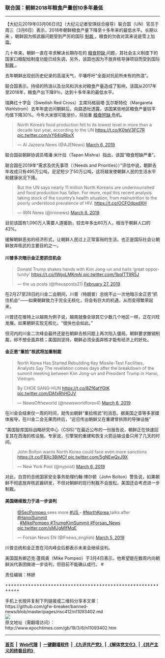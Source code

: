 ### 联合国：朝鲜2018年粮食产量创10多年最低
------------------------

<p>
 【大纪元2019年03月06日讯】（大纪元记者安琪综合报导）联合国（UN）官员于周三（3月6日）表示，2018年朝鲜粮食产量下降至十多年来的最低水平。长期以来 ，朝鲜因为核武器问题受到严厉的国际
 <a href="http://www.epochtimes.com/gb/tag/%E5%88%B6%E8%A3%81.html">
  制裁
 </a>
 ，粮食的欠收对其来说是雪上加霜。
</p>
<p>
 几十年来，朝鲜一直在寻求解决长期存在的
 <a href="http://www.epochtimes.com/gb/tag/%E7%B2%AE%E9%A3%9F%E7%9F%AD%E7%BC%BA.html">
  粮食短缺
 </a>
 问题，其社会主义制度下的国家口粮配给制度功能已经失调，另外，该国也因为不放弃核导弹项目而受到国际
 <a href="http://www.epochtimes.com/gb/tag/%E5%88%B6%E8%A3%81.html">
  制裁
 </a>
 。
</p>
<p>
 去年朝鲜出现创历史纪录的高温天气，平壤呼吁“全面对抗前所未有的热浪”。
</p>
<p>
 联合国表示，持续的热浪以及台风和洪水对粮食产量造成了影响，该国从2017年至2018年，粮食产出下降9％，达到十多年来的最低水平。
</p>
<p>
 瑞典红十字会（Swedish Red Cross）主席玛格丽塔·瓦尔斯特伦（Margareta Wahlstrom）去年年底访问朝鲜后，向路透社透露，该国某些地区粮食产量较平均值下降30%。今年大米很可能涨价，将加重
 <a href="http://www.epochtimes.com/gb/tag/%E7%B2%AE%E9%A3%9F%E7%9F%AD%E7%BC%BA.html">
  粮食短缺
 </a>
 危机。
</p>
<p>
</p>
<blockquote class="twitter-tweet" data-lang="en">
 <p dir="ltr" lang="en">
  North Korea’s food production fell to its lowest level in more than a decade last year, according to the UN
  <a href="https://t.co/K0teV3FC7R">
   https://t.co/K0teV3FC7R
  </a>
  <a href="https://t.co/xY64lqRbxX">
   pic.twitter.com/xY64lqRbxX
  </a>
 </p>
 <p>
  — Al Jazeera News (@AJENews)
  <a href="https://twitter.com/AJENews/status/1103218692874219520?ref_src=twsrc%5Etfw">
   March 6, 2019
  </a>
 </p>
</blockquote>
<p>
 <p>
  联合国驻朝鲜协调员塔潘·米什拉（Tapan Mishra）指出，该国“粮食短缺严重”。
 </p>
 <p>
  联合国在2019年“需求及优先事项（（Needs and Priorities））”评估中说，朝鲜去年收成只有495万公吨，足足短少了50万公吨，这将越发使朝鲜人民的生活水平和健康状况下降。
 </p>
</p>
<p>
</p>
<blockquote class="twitter-tweet" data-lang="en">
 <p dir="ltr" lang="en">
  But the UN says nearly 11 million North Koreans are undernourished and food production has fallen. For more, read this recent analysis taking stock of the country’s health situation, from malnutrition to the poorly understood prevalence of HIV.
  <a href="https://t.co/OCFOdpxdXH">
   https://t.co/OCFOdpxdXH
  </a>
 </p>
 <p>
  — IRIN News (@irinnews)
  <a href="https://twitter.com/irinnews/status/1103266583630176258?ref_src=twsrc%5Etfw">
   March 6, 2019
  </a>
 </p>
</blockquote>
<p>
 <p>
  目前该国有1,090万人需要人道援助，较去年多出60万人，相当于朝鲜人口的43%。
 </p>
 <p>
  缓解朝鲜恶劣的经济形式，让朝鲜人民过上正常富裕的生活，也正是国际社会让朝鲜放弃核武的主要目的之一。
 </p>
 <h4>
  川普多次暗示金正恩抓住机会
 </h4>
</p>
<p>
</p>
<blockquote class="twitter-tweet" data-lang="en">
 <p dir="ltr" lang="en">
  Donald Trump shakes hands with Kim Jong-un and hails ‘great opportunity’
  <a href="https://t.co/IWgxLMKmAi">
   https://t.co/IWgxLMKmAi
  </a>
  <a href="https://t.co/1bqITT9R5J">
   pic.twitter.com/1bqITT9R5J
  </a>
 </p>
 <p>
  — the us posts (@theusposts21)
  <a href="https://twitter.com/theusposts21/status/1100819929689931776?ref_src=twsrc%5Etfw">
   February 27, 2019
  </a>
 </p>
</blockquote>
<p>
 <p>
  在2月27至28日的川金二会期间，川普（特朗普）总统不止一次地暗示金正恩“抓住机会”——如果朝鲜致力于完全无核化，将会有巨大的机遇，从而变得繁荣起来。
 </p>
 <p>
  川普还在推特上以越南为例子说，越南就像全球其它少数几个地区一样，正在兴旺发展。如果朝鲜实现无核化，“很快也会如此。”
 </p>
 <p>
  但河内的川金二次峰会最终还是在朝鲜去核问题上再次陷入僵局。朝鲜要求撤销制裁，却不想全面弃核；美国则坚持，朝鲜必须全面弃核才能有经济上的好处。
 </p>
 <h4>
  金正恩“重拾”核武将加重制裁
 </h4>
</p>
<p>
</p>
<blockquote class="twitter-tweet" data-lang="en">
 <p dir="ltr" lang="en">
  North Korea Has Started Rebuilding Key Missile-Test Facilities, Analysts Say The revelation comes days after the breakdown of the summit meeting between Kim Jong-un and President Trump in Hanoi, Vietnam.
 </p>
 <p>
  By CHOE SANG-HUN
  <a href="https://t.co/8Zf6atYGtK">
   https://t.co/8Zf6atYGtK
  </a>
  <a href="https://t.co/DAfxRhHOJV">
   pic.twitter.com/DAfxRhHOJV
  </a>
 </p>
 <p>
  — NewsOftheworld (@newsworldforev4)
  <a href="https://twitter.com/newsworldforev4/status/1103225053041303552?ref_src=twsrc%5Etfw">
   March 6, 2019
  </a>
 </p>
</blockquote>
<p>
 <p>
  在川金会结束仅一周的时间，就传出朝鲜“重拾核武”的消息。据美国之音等多家媒体报导，在川金二会无果而终后，“近日传出朝鲜又在重建曾拆除的导弹设施”
 </p>
 <p>
  “美国智库国际战略研究中心（CSIS）”在最近公布的一份报告说，朝鲜正在快速回复其在西海的核设施。专家说，引擎架的重建和恢复火箭运输设备只用了几天的时间。
 </p>
</p>
<p>
</p>
<blockquote class="twitter-tweet" data-lang="en">
 <p dir="ltr" lang="en">
  John Bolton warns North Korea could face even more sanctions
  <a href="https://t.co/FBXc3BiMCf">
   https://t.co/FBXc3BiMCf
  </a>
  <a href="https://t.co/5gNEwQxJ9X">
   pic.twitter.com/5gNEwQxJ9X
  </a>
 </p>
 <p>
  — New York Post (@nypost)
  <a href="https://twitter.com/nypost/status/1103203707292921856?ref_src=twsrc%5Etfw">
   March 6, 2019
  </a>
 </p>
</blockquote>
<p>
 <p>
  对此，白宫的总统国家安全事务助理约翰·博尔顿（John Bolton）警告说，如果朝鲜不彻底放弃核武器研发，不但对朝鲜的现行制裁不会放松，美国还会考虑进一步制裁。
 </p>
 <h4>
  美国继续致力于进一步谈判
 </h4>
</p>
<p>
</p>
<blockquote class="twitter-tweet" data-lang="en">
 <p dir="ltr" lang="en">
  <a href="https://twitter.com/SecPompeo?ref_src=twsrc%5Etfw">
   @SecPompeo
  </a>
  sees more
  <a href="https://twitter.com/hashtag/US?src=hash&amp;ref_src=twsrc%5Etfw">
   #US
  </a>
  –
  <a href="https://twitter.com/hashtag/NorthKorea?src=hash&amp;ref_src=twsrc%5Etfw">
   #NorthKorea
  </a>
  talks after
  <a href="https://twitter.com/hashtag/HanoiSummit?src=hash&amp;ref_src=twsrc%5Etfw">
   #HanoiSummit
  </a>
  <br/>
  .
  <a href="https://twitter.com/hashtag/MikePompeo?src=hash&amp;ref_src=twsrc%5Etfw">
   #MikePompeo
  </a>
  <a href="https://twitter.com/hashtag/TrumpKimSummit?src=hash&amp;ref_src=twsrc%5Etfw">
   #TrumpKimSummit
  </a>
  <a href="https://twitter.com/hashtag/Forsan_News?src=hash&amp;ref_src=twsrc%5Etfw">
   #Forsan_News
  </a>
  <a href="https://t.co/sMUgMlfMqE">
   pic.twitter.com/sMUgMlfMqE
  </a>
 </p>
 <p>
  — Forsan News EN (@Fnews_english)
  <a href="https://twitter.com/Fnews_english/status/1102823891423186944?ref_src=twsrc%5Etfw">
   March 5, 2019
  </a>
 </p>
</blockquote>
<p>
 <p>
  川普总统和金正恩在河内峰会后都表示未来会继续谈判。
 </p>
 <p>
  美国国务卿迈克·蓬佩奥（Mike Pompeo）于3月4日表示，他希望能在数周内向朝鲜派代表团做进一步谈判，但目前不能确认成行。 #
 </p>
 <p>
  责任编辑：林妍
 </p>
</p>
+++++++++++++++++++++++++++++++++++++++++++++++++++++++++++<br/><br/>
手机上长按并复制下列链接或二维码分享本文章：<br/>
https://github.com/gfw-breaker/banned-news/blob/master/pages/nsc412/n11093402.md <br/>
<a href='https://github.com/gfw-breaker/banned-news/blob/master/pages/nsc412/n11093402.md'><img src='https://github.com/gfw-breaker/banned-news/blob/master/pages/nsc412/n11093402.md.png'/></a> <br/>
原文地址（需翻墙访问）：http://www.epochtimes.com/gb/19/3/6/n11093402.htm


------------------------
#### [首页](https://github.com/gfw-breaker/banned-news/blob/master/README.md) &nbsp;|&nbsp; [Web代理](https://github.com/labour-camp/helloworld) &nbsp;|&nbsp; [一键翻墙软件](https://github.com/gfw-breaker/nogfw/blob/master/README.md) &nbsp;| [《九评共产党》](https://github.com/gfw-breaker/9ping.md/blob/master/README.md#九评之一评共产党是什么) | [《解体党文化》](https://github.com/gfw-breaker/jtdwh.md/blob/master/README.md) | [《共产主义的终极目的》](https://github.com/gfw-breaker/gczydzjmd.md/blob/master/README.md)

